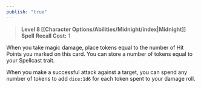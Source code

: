 ```yaml
---
publish: "true"
---
```

> **Level 8 [[Character Options/Abilities/Midnight/index|Midnight]] Spell**
> **Recall Cost:** 1

When you take magic damage, place tokens equal to the number of Hit Points you marked on this card. You can store a number of tokens equal to your Spellcast trait.

When you make a successful attack against a target, you can spend any number of tokens to add  `dice:1d6` for each token spent to your damage roll.
